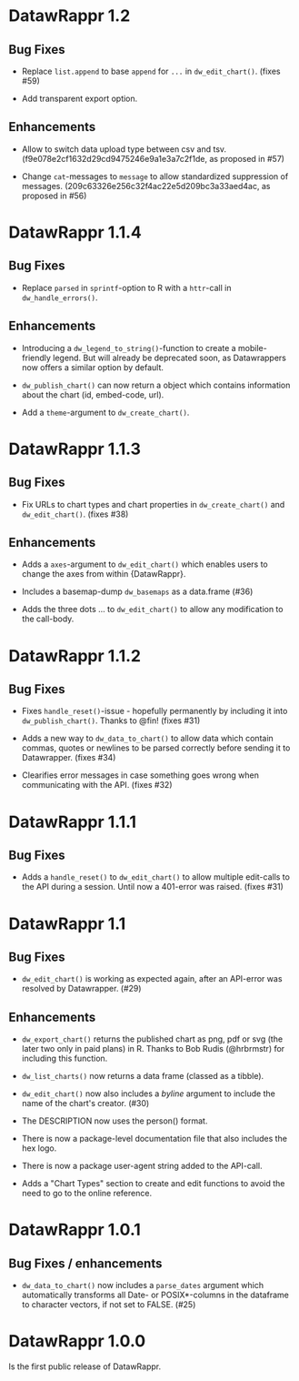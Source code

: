 # DatawRappr 1.2

## Bug Fixes

* Replace `list.append` to base `append` for `...` in `dw_edit_chart()`. (fixes #59)

* Add transparent export option.

## Enhancements

* Allow to switch data upload type between csv and tsv. (f9e078e2cf1632d29cd9475246e9a1e3a7c2f1de, as proposed in #57)

* Change `cat`-messages to `message` to allow standardized suppression of messages. (209c63326e256c32f4ac22e5d209bc3a33aed4ac, as proposed in #56) 

# DatawRappr 1.1.4

## Bug Fixes

* Replace `parsed` in `sprintf`-option to R with a `httr`-call in `dw_handle_errors()`.

## Enhancements

* Introducing a `dw_legend_to_string()`-function to create a mobile-friendly legend. But will already be deprecated soon, as Datawrappers now offers a similar option by default.

* `dw_publish_chart()` can now return a object which contains information about the chart (id, embed-code, url).

* Add a `theme`-argument to `dw_create_chart()`.

# DatawRappr 1.1.3

## Bug Fixes

* Fix URLs to chart types and chart properties in `dw_create_chart()` and `dw_edit_chart()`. (fixes #38)

## Enhancements

* Adds a `axes`-argument to `dw_edit_chart()` which enables users to change the axes from within {DatawRappr}.

* Includes a basemap-dump `dw_basemaps` as a data.frame (#36)

* Adds the three dots ... to `dw_edit_chart()` to allow any modification to the call-body.

# DatawRappr 1.1.2

## Bug Fixes

* Fixes `handle_reset()`-issue - hopefully permanently by including it into `dw_publish_chart()`. Thanks to @fin! (fixes #31)

* Adds a new way to `dw_data_to_chart()` to allow data which contain commas, quotes or newlines to be parsed correctly before sending it to Datawrapper. (fixes #34)

* Clearifies error messages in case something goes wrong when communicating with the API. (fixes #32)

# DatawRappr 1.1.1

## Bug Fixes

* Adds a `handle_reset()` to `dw_edit_chart()` to allow multiple edit-calls to the API during a session. Until now a 401-error was raised. (fixes #31)

# DatawRappr 1.1

## Bug Fixes

* `dw_edit_chart()` is working as expected again, after an API-error was resolved by Datawrapper. (#29)

## Enhancements

* `dw_export_chart()` returns the published chart as png, pdf or svg (the later two only in paid plans) in R. Thanks to Bob Rudis (@hrbrmstr) for including this function.

* `dw_list_charts()` now returns a data frame (classed as a tibble).

* `dw_edit_chart()` now also includes a _byline_ argument to include the name of the chart's creator. (#30)

* The DESCRIPTION now uses the person() format.

* There is now a package-level documentation file that also includes the hex logo.

* There is now a package user-agent string added to the API-call.

* Adds a "Chart Types" section to create and edit functions to avoid the need to go to the online reference.

# DatawRappr 1.0.1

## Bug Fixes / enhancements

* `dw_data_to_chart()` now includes a `parse_dates` argument which automatically transforms all Date- or POSIX*-columns in the dataframe to character vectors, if not set to FALSE. (#25)

# DatawRappr 1.0.0

Is the first public release of DatawRappr.
